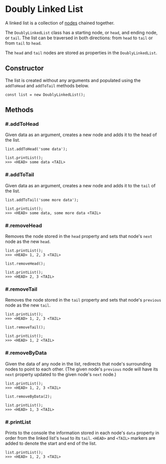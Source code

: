 # Doubly Linked List
A linked list is a collection of [nodes](../Node/ReadMe.md) chained together. 

The `DoublyLinkedList` class has a starting node, or `head`, and ending node, or `tail`. The list can be traversed in both directions: from `head` to `tail` or from `tail` to `head`.

The `head` and `tail` nodes are stored as properties in the `DoublyLinkedList`.

## Constructor
The list is created without any arguments and populated using the `addToHead` and `addToTail` methods below.
```
const list = new DoublyLinkedList();
```

## Methods
### \#.addToHead
Given data as an argument, creates a new node and adds it to the head of the list. 
```
list.addToHead('some data');

list.printList();
>>> <HEAD> some data <TAIL>
```

### \#.addToTail
Given data as an argument, creates a new node and adds it to the `tail` of the list. 
```
list.addToTail('some more data');

list.printList();
>>> <HEAD> some data, some more data <TAIL>
```

### \#.removeHead
Removes the node stored in the `head` property and sets that node's `next` node as the new `head`.
```
list.printList();
>>> <HEAD> 1, 2, 3 <TAIL>

list.removeHead();

list.printList();
>>> <HEAD> 2, 3 <TAIL>
```

### \#.removeTail
Removes the node stored in the `tail` property and sets that node's `previous` node as the new `tail`.
```
list.printList();
>>> <HEAD> 1, 2, 3 <TAIL>

list.removeTail();

list.printList();
>>> <HEAD> 1, 2 <TAIL>
```

### \#.removeByData
Given the data of any node in the list, redirects that node's surrounding nodes to point to each other. (The given node's `previous` node will have its `next` property updated to the given node's `next` node.)
```
list.printList();
>>> <HEAD> 1, 2, 3 <TAIL>

list.removeByData(2);

list.printList();
>>> <HEAD> 1, 3 <TAIL>
```

### \#.printList
Prints to the console the information stored in each node's `data` property in order from the linked list's `head` to its `tail`. `<HEAD>` and `<TAIL>` markers are added to denote the start and end of the list.
```
list.printList();
>>> <HEAD> 1, 2, 3 <TAIL>
```